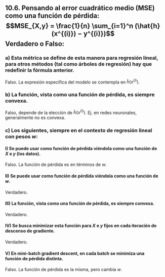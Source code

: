 
## 10.6. Pensando al error cuadrático medio (MSE) como una función de pérdida: $$MSE_{X,y} = \frac{1}{n} \sum_{i=1}^n (\hat{h}(x^{(i)}) − y^{(i)})$$ Verdadero o Falso:

### a) Esta métrica se define de esta manera para regresión lineal, para otros métodos (tal como árboles de regresión) hay que redefinir la fórmula anterior.

Falso. La expresión específica del modelo se contempla en $\hat{h}(x^{(i)})$.

### b) La función, vista como una función de pérdida, es siempre convexa.

Falso, depende de la elección de $\hat{h}(x^{(i)})$. Ej. en redes neuronales, generalmente no es convexa.

### c) Los siguientes, siempre en el contexto de regresión lineal con pesos $w$:

#### I) Se puede usar como función de pérdida viéndola como una función de $X$ e $y$ (los datos).

Falso. La función de pérdida es en términos de $w$.

#### II) Se puede usar como función de pérdida viéndola como una función de $w$.

Verdadero.

#### III) La función, vista como una función de pérdida, es siempre convexa.

Verdadero.

#### IV) Se busca minimizar esta función para $X$ e $y$ fijos en cada iteración de descenso de gradiente.

Verdadero.

#### V) En mini-batch gradient descent, en cada batch se minimiza una función de pérdida distinta.

Falso. La función de pérdida es la misma, pero cambia $w$.
